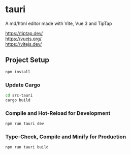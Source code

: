# tauri

A md/html editor made with Vite, Vue 3 and TipTap

https://tiptap.dev/ <br>
https://vuejs.org/ <br>
https://vitejs.dev/ <br>


## Project Setup

```sh
npm install
```

### Update Cargo
```sh
cd src-tauri
cargo build
 ```

### Compile and Hot-Reload for Development

```sh
npm run tauri dev
```

### Type-Check, Compile and Minify for Production

```sh
npm run tauri build
```

